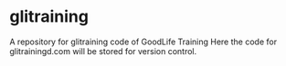 # glitraining
A repository for glitraining code of GoodLife Training
Here the code for glitrainingd.com will be stored for version control.
